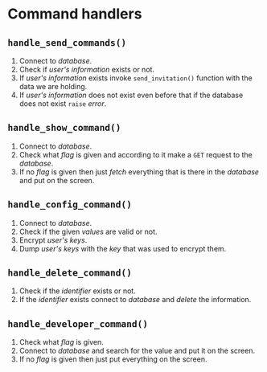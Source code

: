 # Command handlers

## `handle_send_commands()`

1. Connect to _database_.
2. Check if _user's information_ exists or not.
3. If _user's information_ exists invoke `send_invitation()` function with the data we are holding.
4. If _user's information_ does not exist even before that if the database does not exist `raise` _error_.

## `handle_show_command()`

1. Connect to _database_.
2. Check what _flag_ is given and according to it make a `GET` request to the _database_.
3. If no _flag_ is given then just _fetch_ everything that is there in the _database_ and put on the screen.

## `handle_config_command()`

1. Connect to _database_.
2. Check if the given _values_ are valid or not.
3. Encrypt _user's keys_.
4. Dump _user's keys_ with the _key_ that was used to encrypt them.

## `handle_delete_command()`

1. Check if the _identifier_ exists or not.
2. If the _identifier_ exists connect to _database_ and _delete_ the information.

## `handle_developer_command()`

1. Check what _flag_ is given.
2. Connect to _database_ and search for the value and put it on the screen.
3. If no _flag_ is given then just put everything on the screen.
